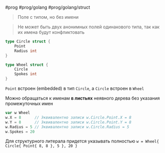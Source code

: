 #prog #prog/golang #prog/golang/struct 

> Поле с типом, но без имени

> Не может быть двух анонимных полей одинакового типа, так как их имена будут конфликтовать

```go
type Circle struct {
	Point
	Radius int
}

type Wheel struct {
	Circle
	Spokes int
}
```
`Point` встроен (embedded) в тип `Circle`, a `Circle` встроен в `Wheel`

Можно обращаться к именам **в листьях** неявного дере­ва без указания промежуточных имен

```go
var w Wheel
w.X = 8      // Эквивалентно записи w.Circle.Point.X = 8
w.Y = 8      // Эквивалентно записи w.Circle.Point.Y = 8
w.Radius = 5 // Эквивалентно записи w.Circle.Radius = 5
w.Spokes = 20
```

Для структурного литерала придется указывать полностью
`w = Wheel{ Circle{ Point{ 8, 8 }, 5 }, 20 }`